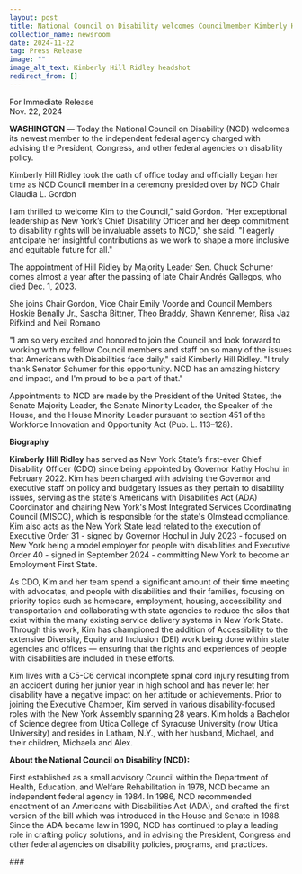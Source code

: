 ```yaml
---
layout: post
title: National Council on Disability welcomes Councilmember Kimberly Hill Ridley
collection_name: newsroom
date: 2024-11-22
tag: Press Release
image: ""
image_alt_text: Kimberly Hill Ridley headshot
redirect_from: []
---
```

For Immediate Release\
Nov. 22, 2024                                      

**WASHINGTON —** Today the National Council on Disability (NCD) welcomes its newest member to the independent federal agency charged with advising the President, Congress, and other federal agencies on disability policy.

Kimberly Hill Ridley took the oath of office today and officially began her time as NCD Council member in a ceremony presided over by NCD Chair Claudia L. Gordon 

I am thrilled to welcome Kim to the Council,” said Gordon. “Her exceptional leadership as New York’s Chief Disability Officer and her deep commitment to disability rights will be invaluable assets to NCD," she said. "I eagerly anticipate her insightful contributions as we work to shape a more inclusive and equitable future for all."

The appointment of Hill Ridley by Majority Leader Sen. Chuck Schumer comes almost a year after the passing of late Chair Andrés Gallegos, who died Dec. 1, 2023.

She joins Chair Gordon, Vice Chair Emily Voorde and Council Members Hoskie Benally Jr., Sascha Bittner, Theo Braddy, Shawn Kennemer, Risa Jaz Rifkind and Neil Romano

"I am so very excited and honored to join the Council and look forward to working with my fellow Council members and staff on so many of the issues that Americans with Disabilities face daily," said Kimberly Hill Ridley. "I truly thank Senator Schumer for this opportunity. NCD has an amazing history and impact, and I'm proud to be a part of that."

Appointments to NCD are made by the President of the United States, the Senate Majority Leader, the Senate Minority Leader, the Speaker of the House, and the House Minority Leader pursuant to section 451 of the Workforce Innovation and Opportunity Act (Pub. L. 113–128).

**Biography**

**Kimberly Hill Ridley** has served as New York State’s first-ever Chief Disability Officer (CDO) since being appointed by Governor Kathy Hochul in February 2022. Kim has been charged with advising the Governor and executive staff on policy and budgetary issues as they pertain to disability issues, serving as the state's Americans with Disabilities Act (ADA) Coordinator and chairing New York's Most Integrated Services Coordinating Council (MISCC), which is responsible for the state's Olmstead compliance. Kim also acts as the New York State lead related to the execution of Executive Order 31 - signed by Governor Hochul in July 2023 - focused on New York being a model employer for people with disabilities and Executive Order 40 - signed in September 2024 - committing New York to become an Employment First State.

As CDO, Kim and her team spend a significant amount of their time meeting with advocates, and people with disabilities and their families, focusing on priority topics such as homecare, employment, housing, accessibility and transportation and collaborating with state agencies to reduce the silos that exist within the many existing service delivery systems in New York State. Through this work, Kim has championed the addition of Accessibility to the extensive Diversity, Equity and Inclusion (DEI) work being done within state agencies and offices — ensuring that the rights and experiences of people with disabilities are included in these efforts.

Kim lives with a C5-C6 cervical incomplete spinal cord injury resulting from an accident during her junior year in high school and has never let her disability have a negative impact on her attitude or achievements. Prior to joining the Executive Chamber, Kim served in various disability-focused roles with the New York Assembly spanning 28 years. Kim holds a Bachelor of Science degree from Utica College of Syracuse University (now Utica University) and resides in Latham, N.Y., with her husband, Michael, and their children, Michaela and Alex.

**About the National Council on Disability (NCD):** 

First established as a small advisory Council within the Department of Health, Education, and Welfare Rehabilitation in 1978, NCD became an independent federal agency in 1984. In 1986, NCD recommended enactment of an Americans with Disabilities Act (ADA), and drafted the first version of the bill which was introduced in the House and Senate in 1988. Since the ADA became law in 1990, NCD has continued to play a leading role in crafting policy solutions, and in advising the President, Congress and other federal agencies on disability policies, programs, and practices.

\###
